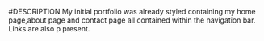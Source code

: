 #DESCRIPTION
My initial portfolio was already styled containing my home page,about page and contact page all contained within the navigation bar. Links are also p
present.





